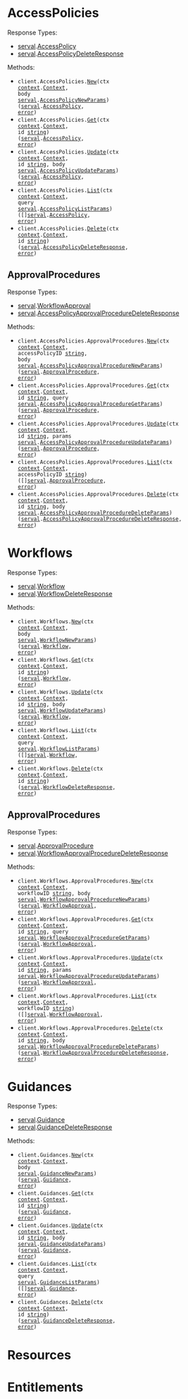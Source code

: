 # AccessPolicies

Response Types:

- <a href="https://pkg.go.dev/github.com/stainless-sdks/serval-go">serval</a>.<a href="https://pkg.go.dev/github.com/stainless-sdks/serval-go#AccessPolicy">AccessPolicy</a>
- <a href="https://pkg.go.dev/github.com/stainless-sdks/serval-go">serval</a>.<a href="https://pkg.go.dev/github.com/stainless-sdks/serval-go#AccessPolicyDeleteResponse">AccessPolicyDeleteResponse</a>

Methods:

- <code title="post /v2/access-policies">client.AccessPolicies.<a href="https://pkg.go.dev/github.com/stainless-sdks/serval-go#AccessPolicyService.New">New</a>(ctx <a href="https://pkg.go.dev/context">context</a>.<a href="https://pkg.go.dev/context#Context">Context</a>, body <a href="https://pkg.go.dev/github.com/stainless-sdks/serval-go">serval</a>.<a href="https://pkg.go.dev/github.com/stainless-sdks/serval-go#AccessPolicyNewParams">AccessPolicyNewParams</a>) (<a href="https://pkg.go.dev/github.com/stainless-sdks/serval-go">serval</a>.<a href="https://pkg.go.dev/github.com/stainless-sdks/serval-go#AccessPolicy">AccessPolicy</a>, <a href="https://pkg.go.dev/builtin#error">error</a>)</code>
- <code title="get /v2/access-policies/{id}">client.AccessPolicies.<a href="https://pkg.go.dev/github.com/stainless-sdks/serval-go#AccessPolicyService.Get">Get</a>(ctx <a href="https://pkg.go.dev/context">context</a>.<a href="https://pkg.go.dev/context#Context">Context</a>, id <a href="https://pkg.go.dev/builtin#string">string</a>) (<a href="https://pkg.go.dev/github.com/stainless-sdks/serval-go">serval</a>.<a href="https://pkg.go.dev/github.com/stainless-sdks/serval-go#AccessPolicy">AccessPolicy</a>, <a href="https://pkg.go.dev/builtin#error">error</a>)</code>
- <code title="put /v2/access-policies/{id}">client.AccessPolicies.<a href="https://pkg.go.dev/github.com/stainless-sdks/serval-go#AccessPolicyService.Update">Update</a>(ctx <a href="https://pkg.go.dev/context">context</a>.<a href="https://pkg.go.dev/context#Context">Context</a>, id <a href="https://pkg.go.dev/builtin#string">string</a>, body <a href="https://pkg.go.dev/github.com/stainless-sdks/serval-go">serval</a>.<a href="https://pkg.go.dev/github.com/stainless-sdks/serval-go#AccessPolicyUpdateParams">AccessPolicyUpdateParams</a>) (<a href="https://pkg.go.dev/github.com/stainless-sdks/serval-go">serval</a>.<a href="https://pkg.go.dev/github.com/stainless-sdks/serval-go#AccessPolicy">AccessPolicy</a>, <a href="https://pkg.go.dev/builtin#error">error</a>)</code>
- <code title="get /v2/access-policies">client.AccessPolicies.<a href="https://pkg.go.dev/github.com/stainless-sdks/serval-go#AccessPolicyService.List">List</a>(ctx <a href="https://pkg.go.dev/context">context</a>.<a href="https://pkg.go.dev/context#Context">Context</a>, query <a href="https://pkg.go.dev/github.com/stainless-sdks/serval-go">serval</a>.<a href="https://pkg.go.dev/github.com/stainless-sdks/serval-go#AccessPolicyListParams">AccessPolicyListParams</a>) ([]<a href="https://pkg.go.dev/github.com/stainless-sdks/serval-go">serval</a>.<a href="https://pkg.go.dev/github.com/stainless-sdks/serval-go#AccessPolicy">AccessPolicy</a>, <a href="https://pkg.go.dev/builtin#error">error</a>)</code>
- <code title="delete /v2/access-policies/{id}">client.AccessPolicies.<a href="https://pkg.go.dev/github.com/stainless-sdks/serval-go#AccessPolicyService.Delete">Delete</a>(ctx <a href="https://pkg.go.dev/context">context</a>.<a href="https://pkg.go.dev/context#Context">Context</a>, id <a href="https://pkg.go.dev/builtin#string">string</a>) (<a href="https://pkg.go.dev/github.com/stainless-sdks/serval-go">serval</a>.<a href="https://pkg.go.dev/github.com/stainless-sdks/serval-go#AccessPolicyDeleteResponse">AccessPolicyDeleteResponse</a>, <a href="https://pkg.go.dev/builtin#error">error</a>)</code>

## ApprovalProcedures

Response Types:

- <a href="https://pkg.go.dev/github.com/stainless-sdks/serval-go">serval</a>.<a href="https://pkg.go.dev/github.com/stainless-sdks/serval-go#WorkflowApproval">WorkflowApproval</a>
- <a href="https://pkg.go.dev/github.com/stainless-sdks/serval-go">serval</a>.<a href="https://pkg.go.dev/github.com/stainless-sdks/serval-go#AccessPolicyApprovalProcedureDeleteResponse">AccessPolicyApprovalProcedureDeleteResponse</a>

Methods:

- <code title="post /v2/access-policies/{access_policy_id}/approval-procedures">client.AccessPolicies.ApprovalProcedures.<a href="https://pkg.go.dev/github.com/stainless-sdks/serval-go#AccessPolicyApprovalProcedureService.New">New</a>(ctx <a href="https://pkg.go.dev/context">context</a>.<a href="https://pkg.go.dev/context#Context">Context</a>, accessPolicyID <a href="https://pkg.go.dev/builtin#string">string</a>, body <a href="https://pkg.go.dev/github.com/stainless-sdks/serval-go">serval</a>.<a href="https://pkg.go.dev/github.com/stainless-sdks/serval-go#AccessPolicyApprovalProcedureNewParams">AccessPolicyApprovalProcedureNewParams</a>) (<a href="https://pkg.go.dev/github.com/stainless-sdks/serval-go">serval</a>.<a href="https://pkg.go.dev/github.com/stainless-sdks/serval-go#ApprovalProcedure">ApprovalProcedure</a>, <a href="https://pkg.go.dev/builtin#error">error</a>)</code>
- <code title="get /v2/access-policies/{access_policy_id}/approval-procedures/{id}">client.AccessPolicies.ApprovalProcedures.<a href="https://pkg.go.dev/github.com/stainless-sdks/serval-go#AccessPolicyApprovalProcedureService.Get">Get</a>(ctx <a href="https://pkg.go.dev/context">context</a>.<a href="https://pkg.go.dev/context#Context">Context</a>, id <a href="https://pkg.go.dev/builtin#string">string</a>, query <a href="https://pkg.go.dev/github.com/stainless-sdks/serval-go">serval</a>.<a href="https://pkg.go.dev/github.com/stainless-sdks/serval-go#AccessPolicyApprovalProcedureGetParams">AccessPolicyApprovalProcedureGetParams</a>) (<a href="https://pkg.go.dev/github.com/stainless-sdks/serval-go">serval</a>.<a href="https://pkg.go.dev/github.com/stainless-sdks/serval-go#ApprovalProcedure">ApprovalProcedure</a>, <a href="https://pkg.go.dev/builtin#error">error</a>)</code>
- <code title="put /v2/access-policies/{access_policy_id}/approval-procedures/{id}">client.AccessPolicies.ApprovalProcedures.<a href="https://pkg.go.dev/github.com/stainless-sdks/serval-go#AccessPolicyApprovalProcedureService.Update">Update</a>(ctx <a href="https://pkg.go.dev/context">context</a>.<a href="https://pkg.go.dev/context#Context">Context</a>, id <a href="https://pkg.go.dev/builtin#string">string</a>, params <a href="https://pkg.go.dev/github.com/stainless-sdks/serval-go">serval</a>.<a href="https://pkg.go.dev/github.com/stainless-sdks/serval-go#AccessPolicyApprovalProcedureUpdateParams">AccessPolicyApprovalProcedureUpdateParams</a>) (<a href="https://pkg.go.dev/github.com/stainless-sdks/serval-go">serval</a>.<a href="https://pkg.go.dev/github.com/stainless-sdks/serval-go#ApprovalProcedure">ApprovalProcedure</a>, <a href="https://pkg.go.dev/builtin#error">error</a>)</code>
- <code title="get /v2/access-policies/{access_policy_id}/approval-procedures">client.AccessPolicies.ApprovalProcedures.<a href="https://pkg.go.dev/github.com/stainless-sdks/serval-go#AccessPolicyApprovalProcedureService.List">List</a>(ctx <a href="https://pkg.go.dev/context">context</a>.<a href="https://pkg.go.dev/context#Context">Context</a>, accessPolicyID <a href="https://pkg.go.dev/builtin#string">string</a>) ([]<a href="https://pkg.go.dev/github.com/stainless-sdks/serval-go">serval</a>.<a href="https://pkg.go.dev/github.com/stainless-sdks/serval-go#ApprovalProcedure">ApprovalProcedure</a>, <a href="https://pkg.go.dev/builtin#error">error</a>)</code>
- <code title="delete /v2/access-policies/{access_policy_id}/approval-procedures/{id}">client.AccessPolicies.ApprovalProcedures.<a href="https://pkg.go.dev/github.com/stainless-sdks/serval-go#AccessPolicyApprovalProcedureService.Delete">Delete</a>(ctx <a href="https://pkg.go.dev/context">context</a>.<a href="https://pkg.go.dev/context#Context">Context</a>, id <a href="https://pkg.go.dev/builtin#string">string</a>, body <a href="https://pkg.go.dev/github.com/stainless-sdks/serval-go">serval</a>.<a href="https://pkg.go.dev/github.com/stainless-sdks/serval-go#AccessPolicyApprovalProcedureDeleteParams">AccessPolicyApprovalProcedureDeleteParams</a>) (<a href="https://pkg.go.dev/github.com/stainless-sdks/serval-go">serval</a>.<a href="https://pkg.go.dev/github.com/stainless-sdks/serval-go#AccessPolicyApprovalProcedureDeleteResponse">AccessPolicyApprovalProcedureDeleteResponse</a>, <a href="https://pkg.go.dev/builtin#error">error</a>)</code>

# Workflows

Response Types:

- <a href="https://pkg.go.dev/github.com/stainless-sdks/serval-go">serval</a>.<a href="https://pkg.go.dev/github.com/stainless-sdks/serval-go#Workflow">Workflow</a>
- <a href="https://pkg.go.dev/github.com/stainless-sdks/serval-go">serval</a>.<a href="https://pkg.go.dev/github.com/stainless-sdks/serval-go#WorkflowDeleteResponse">WorkflowDeleteResponse</a>

Methods:

- <code title="post /v2/workflows">client.Workflows.<a href="https://pkg.go.dev/github.com/stainless-sdks/serval-go#WorkflowService.New">New</a>(ctx <a href="https://pkg.go.dev/context">context</a>.<a href="https://pkg.go.dev/context#Context">Context</a>, body <a href="https://pkg.go.dev/github.com/stainless-sdks/serval-go">serval</a>.<a href="https://pkg.go.dev/github.com/stainless-sdks/serval-go#WorkflowNewParams">WorkflowNewParams</a>) (<a href="https://pkg.go.dev/github.com/stainless-sdks/serval-go">serval</a>.<a href="https://pkg.go.dev/github.com/stainless-sdks/serval-go#Workflow">Workflow</a>, <a href="https://pkg.go.dev/builtin#error">error</a>)</code>
- <code title="get /v2/workflows/{id}">client.Workflows.<a href="https://pkg.go.dev/github.com/stainless-sdks/serval-go#WorkflowService.Get">Get</a>(ctx <a href="https://pkg.go.dev/context">context</a>.<a href="https://pkg.go.dev/context#Context">Context</a>, id <a href="https://pkg.go.dev/builtin#string">string</a>) (<a href="https://pkg.go.dev/github.com/stainless-sdks/serval-go">serval</a>.<a href="https://pkg.go.dev/github.com/stainless-sdks/serval-go#Workflow">Workflow</a>, <a href="https://pkg.go.dev/builtin#error">error</a>)</code>
- <code title="put /v2/workflows/{id}">client.Workflows.<a href="https://pkg.go.dev/github.com/stainless-sdks/serval-go#WorkflowService.Update">Update</a>(ctx <a href="https://pkg.go.dev/context">context</a>.<a href="https://pkg.go.dev/context#Context">Context</a>, id <a href="https://pkg.go.dev/builtin#string">string</a>, body <a href="https://pkg.go.dev/github.com/stainless-sdks/serval-go">serval</a>.<a href="https://pkg.go.dev/github.com/stainless-sdks/serval-go#WorkflowUpdateParams">WorkflowUpdateParams</a>) (<a href="https://pkg.go.dev/github.com/stainless-sdks/serval-go">serval</a>.<a href="https://pkg.go.dev/github.com/stainless-sdks/serval-go#Workflow">Workflow</a>, <a href="https://pkg.go.dev/builtin#error">error</a>)</code>
- <code title="get /v2/workflows">client.Workflows.<a href="https://pkg.go.dev/github.com/stainless-sdks/serval-go#WorkflowService.List">List</a>(ctx <a href="https://pkg.go.dev/context">context</a>.<a href="https://pkg.go.dev/context#Context">Context</a>, query <a href="https://pkg.go.dev/github.com/stainless-sdks/serval-go">serval</a>.<a href="https://pkg.go.dev/github.com/stainless-sdks/serval-go#WorkflowListParams">WorkflowListParams</a>) ([]<a href="https://pkg.go.dev/github.com/stainless-sdks/serval-go">serval</a>.<a href="https://pkg.go.dev/github.com/stainless-sdks/serval-go#Workflow">Workflow</a>, <a href="https://pkg.go.dev/builtin#error">error</a>)</code>
- <code title="delete /v2/workflows/{id}">client.Workflows.<a href="https://pkg.go.dev/github.com/stainless-sdks/serval-go#WorkflowService.Delete">Delete</a>(ctx <a href="https://pkg.go.dev/context">context</a>.<a href="https://pkg.go.dev/context#Context">Context</a>, id <a href="https://pkg.go.dev/builtin#string">string</a>) (<a href="https://pkg.go.dev/github.com/stainless-sdks/serval-go">serval</a>.<a href="https://pkg.go.dev/github.com/stainless-sdks/serval-go#WorkflowDeleteResponse">WorkflowDeleteResponse</a>, <a href="https://pkg.go.dev/builtin#error">error</a>)</code>

## ApprovalProcedures

Response Types:

- <a href="https://pkg.go.dev/github.com/stainless-sdks/serval-go">serval</a>.<a href="https://pkg.go.dev/github.com/stainless-sdks/serval-go#ApprovalProcedure">ApprovalProcedure</a>
- <a href="https://pkg.go.dev/github.com/stainless-sdks/serval-go">serval</a>.<a href="https://pkg.go.dev/github.com/stainless-sdks/serval-go#WorkflowApprovalProcedureDeleteResponse">WorkflowApprovalProcedureDeleteResponse</a>

Methods:

- <code title="post /v2/workflows/{workflow_id}/approval-procedures">client.Workflows.ApprovalProcedures.<a href="https://pkg.go.dev/github.com/stainless-sdks/serval-go#WorkflowApprovalProcedureService.New">New</a>(ctx <a href="https://pkg.go.dev/context">context</a>.<a href="https://pkg.go.dev/context#Context">Context</a>, workflowID <a href="https://pkg.go.dev/builtin#string">string</a>, body <a href="https://pkg.go.dev/github.com/stainless-sdks/serval-go">serval</a>.<a href="https://pkg.go.dev/github.com/stainless-sdks/serval-go#WorkflowApprovalProcedureNewParams">WorkflowApprovalProcedureNewParams</a>) (<a href="https://pkg.go.dev/github.com/stainless-sdks/serval-go">serval</a>.<a href="https://pkg.go.dev/github.com/stainless-sdks/serval-go#WorkflowApproval">WorkflowApproval</a>, <a href="https://pkg.go.dev/builtin#error">error</a>)</code>
- <code title="get /v2/workflows/{workflow_id}/approval-procedures/{id}">client.Workflows.ApprovalProcedures.<a href="https://pkg.go.dev/github.com/stainless-sdks/serval-go#WorkflowApprovalProcedureService.Get">Get</a>(ctx <a href="https://pkg.go.dev/context">context</a>.<a href="https://pkg.go.dev/context#Context">Context</a>, id <a href="https://pkg.go.dev/builtin#string">string</a>, query <a href="https://pkg.go.dev/github.com/stainless-sdks/serval-go">serval</a>.<a href="https://pkg.go.dev/github.com/stainless-sdks/serval-go#WorkflowApprovalProcedureGetParams">WorkflowApprovalProcedureGetParams</a>) (<a href="https://pkg.go.dev/github.com/stainless-sdks/serval-go">serval</a>.<a href="https://pkg.go.dev/github.com/stainless-sdks/serval-go#WorkflowApproval">WorkflowApproval</a>, <a href="https://pkg.go.dev/builtin#error">error</a>)</code>
- <code title="put /v2/workflows/{workflow_id}/approval-procedures/{id}">client.Workflows.ApprovalProcedures.<a href="https://pkg.go.dev/github.com/stainless-sdks/serval-go#WorkflowApprovalProcedureService.Update">Update</a>(ctx <a href="https://pkg.go.dev/context">context</a>.<a href="https://pkg.go.dev/context#Context">Context</a>, id <a href="https://pkg.go.dev/builtin#string">string</a>, params <a href="https://pkg.go.dev/github.com/stainless-sdks/serval-go">serval</a>.<a href="https://pkg.go.dev/github.com/stainless-sdks/serval-go#WorkflowApprovalProcedureUpdateParams">WorkflowApprovalProcedureUpdateParams</a>) (<a href="https://pkg.go.dev/github.com/stainless-sdks/serval-go">serval</a>.<a href="https://pkg.go.dev/github.com/stainless-sdks/serval-go#WorkflowApproval">WorkflowApproval</a>, <a href="https://pkg.go.dev/builtin#error">error</a>)</code>
- <code title="get /v2/workflows/{workflow_id}/approval-procedures">client.Workflows.ApprovalProcedures.<a href="https://pkg.go.dev/github.com/stainless-sdks/serval-go#WorkflowApprovalProcedureService.List">List</a>(ctx <a href="https://pkg.go.dev/context">context</a>.<a href="https://pkg.go.dev/context#Context">Context</a>, workflowID <a href="https://pkg.go.dev/builtin#string">string</a>) ([]<a href="https://pkg.go.dev/github.com/stainless-sdks/serval-go">serval</a>.<a href="https://pkg.go.dev/github.com/stainless-sdks/serval-go#WorkflowApproval">WorkflowApproval</a>, <a href="https://pkg.go.dev/builtin#error">error</a>)</code>
- <code title="delete /v2/workflows/{workflow_id}/approval-procedures/{id}">client.Workflows.ApprovalProcedures.<a href="https://pkg.go.dev/github.com/stainless-sdks/serval-go#WorkflowApprovalProcedureService.Delete">Delete</a>(ctx <a href="https://pkg.go.dev/context">context</a>.<a href="https://pkg.go.dev/context#Context">Context</a>, id <a href="https://pkg.go.dev/builtin#string">string</a>, body <a href="https://pkg.go.dev/github.com/stainless-sdks/serval-go">serval</a>.<a href="https://pkg.go.dev/github.com/stainless-sdks/serval-go#WorkflowApprovalProcedureDeleteParams">WorkflowApprovalProcedureDeleteParams</a>) (<a href="https://pkg.go.dev/github.com/stainless-sdks/serval-go">serval</a>.<a href="https://pkg.go.dev/github.com/stainless-sdks/serval-go#WorkflowApprovalProcedureDeleteResponse">WorkflowApprovalProcedureDeleteResponse</a>, <a href="https://pkg.go.dev/builtin#error">error</a>)</code>

# Guidances

Response Types:

- <a href="https://pkg.go.dev/github.com/stainless-sdks/serval-go">serval</a>.<a href="https://pkg.go.dev/github.com/stainless-sdks/serval-go#Guidance">Guidance</a>
- <a href="https://pkg.go.dev/github.com/stainless-sdks/serval-go">serval</a>.<a href="https://pkg.go.dev/github.com/stainless-sdks/serval-go#GuidanceDeleteResponse">GuidanceDeleteResponse</a>

Methods:

- <code title="post /v2/guidances">client.Guidances.<a href="https://pkg.go.dev/github.com/stainless-sdks/serval-go#GuidanceService.New">New</a>(ctx <a href="https://pkg.go.dev/context">context</a>.<a href="https://pkg.go.dev/context#Context">Context</a>, body <a href="https://pkg.go.dev/github.com/stainless-sdks/serval-go">serval</a>.<a href="https://pkg.go.dev/github.com/stainless-sdks/serval-go#GuidanceNewParams">GuidanceNewParams</a>) (<a href="https://pkg.go.dev/github.com/stainless-sdks/serval-go">serval</a>.<a href="https://pkg.go.dev/github.com/stainless-sdks/serval-go#Guidance">Guidance</a>, <a href="https://pkg.go.dev/builtin#error">error</a>)</code>
- <code title="get /v2/guidances/{id}">client.Guidances.<a href="https://pkg.go.dev/github.com/stainless-sdks/serval-go#GuidanceService.Get">Get</a>(ctx <a href="https://pkg.go.dev/context">context</a>.<a href="https://pkg.go.dev/context#Context">Context</a>, id <a href="https://pkg.go.dev/builtin#string">string</a>) (<a href="https://pkg.go.dev/github.com/stainless-sdks/serval-go">serval</a>.<a href="https://pkg.go.dev/github.com/stainless-sdks/serval-go#Guidance">Guidance</a>, <a href="https://pkg.go.dev/builtin#error">error</a>)</code>
- <code title="put /v2/guidances/{id}">client.Guidances.<a href="https://pkg.go.dev/github.com/stainless-sdks/serval-go#GuidanceService.Update">Update</a>(ctx <a href="https://pkg.go.dev/context">context</a>.<a href="https://pkg.go.dev/context#Context">Context</a>, id <a href="https://pkg.go.dev/builtin#string">string</a>, body <a href="https://pkg.go.dev/github.com/stainless-sdks/serval-go">serval</a>.<a href="https://pkg.go.dev/github.com/stainless-sdks/serval-go#GuidanceUpdateParams">GuidanceUpdateParams</a>) (<a href="https://pkg.go.dev/github.com/stainless-sdks/serval-go">serval</a>.<a href="https://pkg.go.dev/github.com/stainless-sdks/serval-go#Guidance">Guidance</a>, <a href="https://pkg.go.dev/builtin#error">error</a>)</code>
- <code title="get /v2/guidances">client.Guidances.<a href="https://pkg.go.dev/github.com/stainless-sdks/serval-go#GuidanceService.List">List</a>(ctx <a href="https://pkg.go.dev/context">context</a>.<a href="https://pkg.go.dev/context#Context">Context</a>, query <a href="https://pkg.go.dev/github.com/stainless-sdks/serval-go">serval</a>.<a href="https://pkg.go.dev/github.com/stainless-sdks/serval-go#GuidanceListParams">GuidanceListParams</a>) ([]<a href="https://pkg.go.dev/github.com/stainless-sdks/serval-go">serval</a>.<a href="https://pkg.go.dev/github.com/stainless-sdks/serval-go#Guidance">Guidance</a>, <a href="https://pkg.go.dev/builtin#error">error</a>)</code>
- <code title="delete /v2/guidances/{id}">client.Guidances.<a href="https://pkg.go.dev/github.com/stainless-sdks/serval-go#GuidanceService.Delete">Delete</a>(ctx <a href="https://pkg.go.dev/context">context</a>.<a href="https://pkg.go.dev/context#Context">Context</a>, id <a href="https://pkg.go.dev/builtin#string">string</a>) (<a href="https://pkg.go.dev/github.com/stainless-sdks/serval-go">serval</a>.<a href="https://pkg.go.dev/github.com/stainless-sdks/serval-go#GuidanceDeleteResponse">GuidanceDeleteResponse</a>, <a href="https://pkg.go.dev/builtin#error">error</a>)</code>

# Resources

# Entitlements
